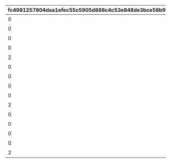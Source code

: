 |fc4981257804daa1efec55c5905d888c4c53e848de3bce58b9576569a84807a5|23678fa7cf1dde705fef88eae776233687d677025f7d119617e649e4adfb5ddf|2e025dd7247b819bec656ab2d5e35005607c790435d72f5627c82d1de84b818e|5b6f7ebf71c8ad32e0e814acedd3c27f3d25ea9db13c2a6d700c2126ae2f7291|ce7a44745806a94a33d28a3d966132198498e4be4007b819257ccfafe74dcaff|96ff3f6ec8a590a31ff2989674da176507a991641b3d3c180f799232af3c3aac|ff254bb96dfb6cf55775937cc405a1b295c92d0cd4d2e31be5b36c6ba0aeb5b8|e9c7e316ec5b4369f0ca4c9fe57ff48637efac440e5ceee1c4f384786c934724|e5238179598d56d1741337df9e78dc62e0391ce05f1fc42872a2357f39ec06e8|5ce3633331f9512566cdaf0b0058369964a315824de375bb94c8695d2d23cae3|c853c196b0a34c17250307df73c6919444f92d66a2474ce298498d3fc613fbb6|2d2121b1bfc0fe15300a1f04a965cb24572435d0f7ea4ad9a4b1a35a4be893f0|bd9ca98391388606b6232e5357b9e3f0efbb136d5e532fa39209a65c060545f9|165039f2744754bb3a83c373befa768fc81886f40b5839a89c44af4671ea6aad|59db21aee7cf374834705e282cd6f2c7718a76d514adcae9a87f86069979d6ae|70244bf20adeecdc822d44617dae9e2c0565d2fd41ea781e68221d2e96ed2994|a232366d39abcb37ec5e1a2296a92d2e91f3c7eb16f77893ba4e9cc88e31f100|f5966949b23f343a750fa129dcf29e1c35f8208364cde00033c0392cd2bcf1e2|
| --- | --- | --- | --- | --- | --- | --- | --- | --- | --- | --- | --- | --- | --- | --- | --- | --- | --- |
|0|0|0|0|5000|0|12|0|20000|0|スコアを累計で20000獲得しよう|0|1|94002|0|0|0|0|
|0|0|0|0|10000|0|12|0|40000|0|スコアを累計で40000獲得しよう|0|2|94002|0|0|0|0|
|0|0|0|0|15000|0|12|0|60000|0|スコアを累計で60000獲得しよう|0|3|94002|0|0|0|0|
|0|0|0|0|20000|0|12|0|80000|0|スコアを累計で80000獲得しよう|0|4|94002|0|0|0|0|
|2|23001|0|0|50|0|8|5|100000|0|スコアを累計で100000獲得しよう|0|5|91002|0|0|0|0|
|0|0|0|0|25000|0|12|0|120000|0|スコアを累計で120000獲得しよう|0|6|94002|0|0|0|0|
|0|0|0|0|30000|0|12|0|140000|0|スコアを累計で140000獲得しよう|0|7|94002|0|0|0|0|
|0|0|0|0|35000|0|12|0|160000|0|スコアを累計で160000獲得しよう|0|8|94002|0|0|0|0|
|0|0|0|0|40000|0|12|0|180000|0|スコアを累計で180000獲得しよう|0|9|94002|0|0|0|0|
|2|23001|0|0|50|0|8|5|200000|0|スコアを累計で200000獲得しよう|0|10|91002|0|0|0|0|
|0|0|0|0|55000|0|12|0|220000|0|スコアを累計で220000獲得しよう|0|11|94002|0|0|0|0|
|0|0|0|0|35000|0|12|0|240000|0|スコアを累計で240000獲得しよう|0|12|94002|0|0|0|0|
|0|0|0|0|40000|0|12|0|260000|0|スコアを累計で260000獲得しよう|0|13|94002|0|0|0|0|
|0|0|0|0|45000|0|12|0|280000|0|スコアを累計で280000獲得しよう|0|14|94002|0|0|0|0|
|2|23001|0|0|150|0|8|10|300000|0|スコアを累計で300000獲得しよう|0|15|91002|0|0|0|0|